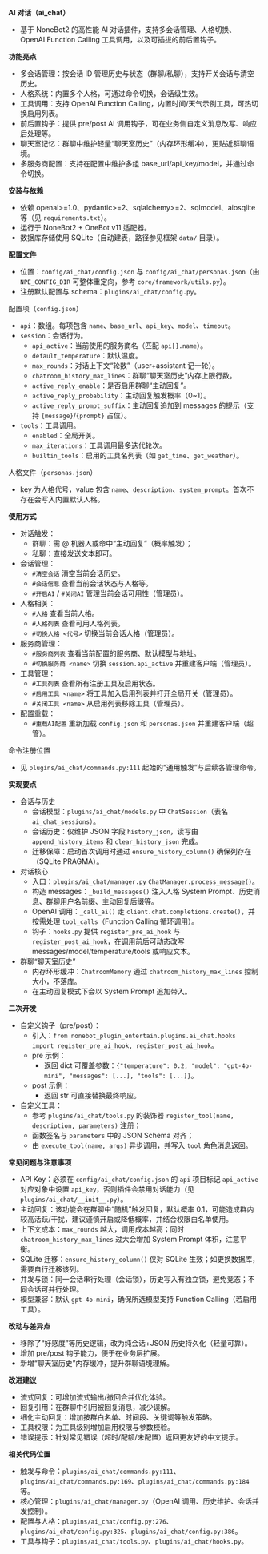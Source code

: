 **AI 对话（ai_chat）**
- 基于 NoneBot2 的高性能 AI 对话插件，支持多会话管理、人格切换、OpenAI Function Calling 工具调用，以及可插拔的前后置钩子。

**功能亮点**
- 多会话管理：按会话 ID 管理历史与状态（群聊/私聊），支持开关会话与清空历史。
- 人格系统：内置多个人格，可通过命令切换，会话级生效。
- 工具调用：支持 OpenAI Function Calling，内置时间/天气示例工具，可热切换启用列表。
- 前后置钩子：提供 pre/post AI 调用钩子，可在业务侧自定义消息改写、响应后处理等。
- 聊天室记忆：群聊中维护轻量“聊天室历史”（内存环形缓冲），更贴近群聊语境。
- 多服务商配置：支持在配置中维护多组 base_url/api_key/model，并通过命令切换。

**安装与依赖**
- 依赖 openai>=1.0、pydantic>=2、sqlalchemy>=2、sqlmodel、aiosqlite 等（见 `requirements.txt`）。
- 运行于 NoneBot2 + OneBot v11 适配器。
- 数据库存储使用 SQLite（自动建表，路径参见框架 `data/` 目录）。

**配置文件**
- 位置：`config/ai_chat/config.json` 与 `config/ai_chat/personas.json`（由 `NPE_CONFIG_DIR` 可整体重定向，参考 `core/framework/utils.py`）。
- 注册默认配置与 schema：`plugins/ai_chat/config.py`。

配置项（`config.json`）
- `api`：数组。每项包含 `name`、`base_url`、`api_key`、`model`、`timeout`。
- `session`：会话行为。
  - `api_active`：当前使用的服务商名（匹配 `api[].name`）。
  - `default_temperature`：默认温度。
  - `max_rounds`：对话上下文“轮数”（user+assistant 记一轮）。
  - `chatroom_history_max_lines`：群聊“聊天室历史”内存上限行数。
  - `active_reply_enable`：是否启用群聊“主动回复”。
  - `active_reply_probability`：主动回复触发概率（0~1）。
  - `active_reply_prompt_suffix`：主动回复追加到 messages 的提示（支持 `{message}`/`{prompt}` 占位）。
- `tools`：工具调用。
  - `enabled`：全局开关。
  - `max_iterations`：工具调用最多迭代轮次。
  - `builtin_tools`：启用的工具名列表（如 `get_time`、`get_weather`）。

人格文件（`personas.json`）
- key 为人格代号，value 包含 `name`、`description`、`system_prompt`。首次不存在会写入内置默认人格。

**使用方式**
- 对话触发：
  - 群聊：需 @ 机器人或命中“主动回复”（概率触发）；
  - 私聊：直接发送文本即可。
- 会话管理：
  - `#清空会话` 清空当前会话历史。
  - `#会话信息` 查看当前会话状态与人格等。
  - `#开启AI` / `#关闭AI` 管理当前会话可用性（管理员）。
- 人格相关：
  - `#人格` 查看当前人格。
  - `#人格列表` 查看可用人格列表。
  - `#切换人格 <代号>` 切换当前会话人格（管理员）。
- 服务商管理：
  - `#服务商列表` 查看当前配置的服务商、默认模型与地址。
  - `#切换服务商 <name>` 切换 `session.api_active` 并重建客户端（管理员）。
- 工具管理：
  - `#工具列表` 查看所有注册工具及启用状态。
  - `#启用工具 <name>` 将工具加入启用列表并打开全局开关（管理员）。
  - `#关闭工具 <name>` 从启用列表移除工具（管理员）。
- 配置重载：
  - `#重载AI配置` 重新加载 `config.json` 和 `personas.json` 并重建客户端（超管）。

命令注册位置
- 见 `plugins/ai_chat/commands.py:111` 起始的“通用触发”与后续各管理命令。

**实现要点**
- 会话与历史
  - 会话模型：`plugins/ai_chat/models.py` 中 `ChatSession`（表名 `ai_chat_sessions`）。
  - 会话历史：仅维护 JSON 字段 `history_json`，读写由 `append_history_items` 和 `clear_history_json` 完成。
  - 迁移保障：启动首次调用时通过 `ensure_history_column()` 确保列存在（SQLite PRAGMA）。
- 对话核心
  - 入口：`plugins/ai_chat/manager.py` `ChatManager.process_message()`。
  - 构造 messages：`_build_messages()` 注入人格 System Prompt、历史消息、群聊用户名前缀、主动回复后缀等。
  - OpenAI 调用：`_call_ai()` 走 `client.chat.completions.create()`，并按需处理 `tool_calls`（Function Calling 循环调用）。
  - 钩子：`hooks.py` 提供 `register_pre_ai_hook` 与 `register_post_ai_hook`，在调用前后可动态改写 messages/model/temperature/tools 或响应文本。
- 群聊“聊天室历史”
  - 内存环形缓冲：`ChatroomMemory` 通过 `chatroom_history_max_lines` 控制大小，不落库。
  - 在主动回复模式下会以 System Prompt 追加带入。

**二次开发**
- 自定义钩子（pre/post）：
  - 引入：`from nonebot_plugin_entertain.plugins.ai_chat.hooks import register_pre_ai_hook, register_post_ai_hook`。
  - pre 示例：
    - 返回 dict 可覆盖参数：`{"temperature": 0.2, "model": "gpt-4o-mini", "messages": [...], "tools": [...]}`。
  - post 示例：
    - 返回 str 可直接替换最终响应。
- 自定义工具：
  - 参考 `plugins/ai_chat/tools.py` 的装饰器 `register_tool(name, description, parameters)` 注册；
  - 函数签名与 `parameters` 中的 JSON Schema 对齐；
  - 由 `execute_tool(name, args)` 异步调用，并写入 `tool` 角色消息返回。

**常见问题与注意事项**
- API Key：必须在 `config/ai_chat/config.json` 的 `api` 项目标记 `api_active` 对应对象中设置 `api_key`，否则插件会禁用对话能力（见 `plugins/ai_chat/__init__.py`）。
- 主动回复：该功能会在群聊中“随机”触发回复，默认概率 0.1，可能造成群内较高活跃/干扰，建议谨慎开启或降低概率，并结合权限白名单使用。
- 上下文成本：`max_rounds` 越大，调用成本越高；同时 `chatroom_history_max_lines` 过大会增加 System Prompt 体积，注意平衡。
- SQLite 迁移：`ensure_history_column()` 仅对 SQLite 生效；如更换数据库，需要自行迁移该列。
- 并发与锁：同一会话串行处理（会话锁），历史写入有独立锁，避免竞态；不同会话可并行处理。
- 模型兼容：默认 `gpt-4o-mini`，确保所选模型支持 Function Calling（若启用工具）。

**改动与差异点**
- 移除了“好感度”等历史逻辑，改为纯会话+JSON 历史持久化（轻量可靠）。
- 增加 pre/post 钩子能力，便于在业务层扩展。
- 新增“聊天室历史”内存缓冲，提升群聊语境理解。

**改进建议**
- 流式回复：可增加流式输出/撤回合并优化体验。
- 回复引用：在群聊中引用被回复消息，减少误解。
- 细化主动回复：增加按群白名单、时间段、关键词等触发策略。
- 工具权限：为工具级别增加启用权限与参数校验。
- 错误提示：针对常见错误（超时/配额/未配置）返回更友好的中文提示。

**相关代码位置**
- 触发与命令：`plugins/ai_chat/commands.py:111`、`plugins/ai_chat/commands.py:169`、`plugins/ai_chat/commands.py:184` 等。
- 核心管理：`plugins/ai_chat/manager.py`（OpenAI 调用、历史维护、会话并发控制）。
- 配置与人格：`plugins/ai_chat/config.py:276`、`plugins/ai_chat/config.py:325`、`plugins/ai_chat/config.py:386`。
- 工具与钩子：`plugins/ai_chat/tools.py`、`plugins/ai_chat/hooks.py`。


